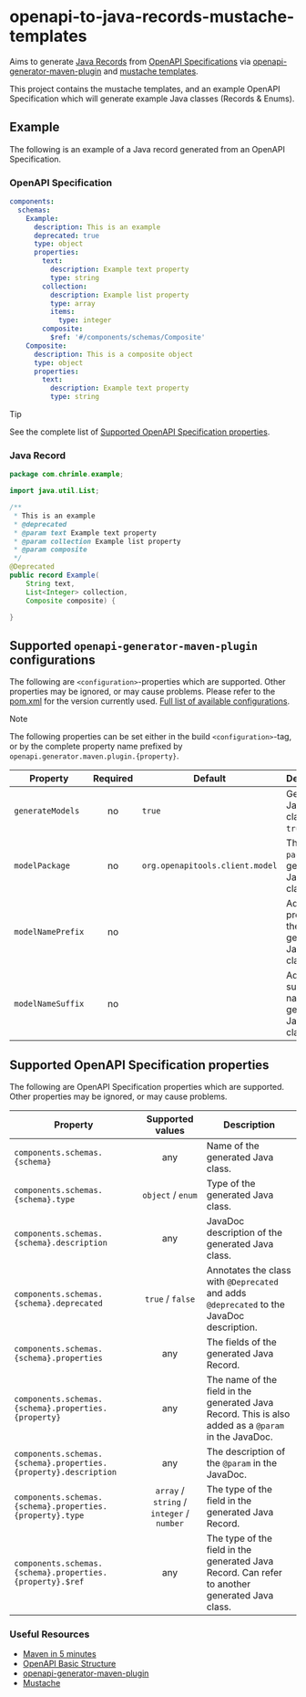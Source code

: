 # openapi-to-java-records-mustache-templates

Aims to
generate [Java Records](https://docs.oracle.com/en/java/javase/17/language/records.html)
from [OpenAPI Specifications](https://swagger.io/specification/)
via [openapi-generator-maven-plugin](https://github.com/OpenAPITools/openapi-generator/blob/master/modules/openapi-generator-maven-plugin/README.md)
and [mustache templates](https://mustache.github.io/).

This project contains the
mustache templates, and an example OpenAPI Specification which will generate
example Java classes (Records & Enums).

## Example

The following is an example of a Java record generated from an OpenAPI
Specification.

### OpenAPI Specification

```yaml
components:
  schemas:
    Example:
      description: This is an example
      deprecated: true
      type: object
      properties:
        text:
          description: Example text property
          type: string
        collection:
          description: Example list property
          type: array
          items:
            type: integer
        composite:
          $ref: '#/components/schemas/Composite'
    Composite:
      description: This is a composite object
      type: object
      properties:
        text:
          description: Example text property
          type: string
```

> [!TIP]
> See the complete list
> of [Supported OpenAPI Specification properties](#supported-openapi-specification-properties).

### Java Record

```java
package com.chrimle.example;

import java.util.List;

/**
 * This is an example
 * @deprecated
 * @param text Example text property  
 * @param collection Example list property  
 * @param composite
 */
@Deprecated
public record Example(
    String text,
    List<Integer> collection,
    Composite composite) {

}
```

## Supported `openapi-generator-maven-plugin` configurations

The following are `<configuration>`-properties which are supported. Other
properties may be ignored, or may cause problems. Please refer to
the [pom.xml](./pom.xml) for the version currently
used. [Full list of available configurations](https://github.com/OpenAPITools/openapi-generator/blob/master/modules/openapi-generator-maven-plugin/README.md).

> [!NOTE]
> The following properties can be set either in the build `<configuration>`-tag,
> or by the complete property name prefixed
> by `openapi.generator.maven.plugin.{property}`.

| Property          | Required | Default                         | Description                                          |
|-------------------|:--------:|---------------------------------|------------------------------------------------------|
| `generateModels`  |    no    | `true`                          | Generates Java classes, if `true`.                   |
| `modelPackage`    |    no    | `org.openapitools.client.model` | The `package` of generated Java classes.             |
| `modelNamePrefix` |    no    |                                 | Adds a prefix to the name of generated Java classes. |
| `modelNameSuffix` |    no    |                                 | Adds a suffix to the name of generated Java classes. |

## Supported OpenAPI Specification properties

The following are OpenAPI Specification properties which are supported. Other
properties may be ignored, or may cause problems.

| Property                                                        |             Supported values              | Description                                                                                          |
|-----------------------------------------------------------------|:-----------------------------------------:|------------------------------------------------------------------------------------------------------|
| `components.schemas.{schema}`                                   |                    any                    | Name of the generated Java class.                                                                    |
| `components.schemas.{schema}.type`                              |             `object` / `enum`             | Type of the generated Java class.                                                                    |
| `components.schemas.{schema}.description`                       |                    any                    | JavaDoc description of the generated Java class.                                                     |
| `components.schemas.{schema}.deprecated`                        |             `true` / `false`              | Annotates the class with `@Deprecated` and adds `@deprecated` to the JavaDoc description.            |
| `components.schemas.{schema}.properties`                        |                    any                    | The fields of the generated Java Record.                                                             |
| `components.schemas.{schema}.properties.{property}`             |                    any                    | The name of the field in the generated Java Record. This is also added as a `@param` in the JavaDoc. |
| `components.schemas.{schema}.properties.{property}.description` |                    any                    | The description of the `@param` in the JavaDoc.                                                      |
| `components.schemas.{schema}.properties.{property}.type`        | `array` / `string` / `integer` / `number` | The type of the field in the generated Java Record.                                                  |
| `components.schemas.{schema}.properties.{property}.$ref`        |                    any                    | The type of the field in the generated Java Record. Can refer to another generated Java class.       |

### Useful Resources

- [Maven in 5 minutes](https://maven.apache.org/guides/getting-started/maven-in-five-minutes.html)
- [OpenAPI Basic Structure](https://swagger.io/docs/specification/basic-structure/)
- [openapi-generator-maven-plugin](https://github.com/OpenAPITools/openapi-generator/blob/master/modules/openapi-generator-maven-plugin/README.md)
- [Mustache](https://mustache.github.io/)